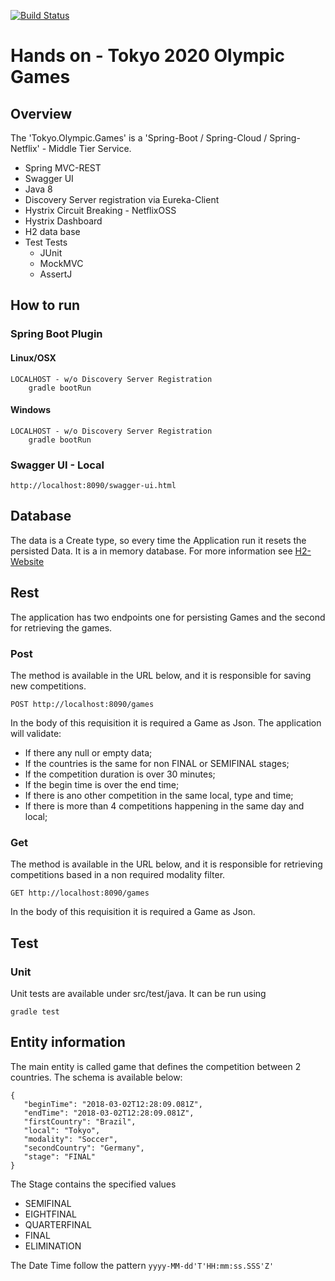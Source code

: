 [![Build Status](https://travis-ci.org/wenzaca/Tokyo.Olympic.Games.svg?branch=master)](https://travis-ci.org/wenzaca/Tokyo.Olympic.Games)

# Hands on - Tokyo 2020 Olympic Games
## Overview
The 'Tokyo.Olympic.Games' is a 'Spring-Boot / Spring-Cloud / Spring-Netflix' - Middle Tier Service.

* Spring MVC-REST
* Swagger UI
* Java 8
* Discovery Server registration via Eureka-Client
* Hystrix Circuit Breaking - NetflixOSS
* Hystrix Dashboard
* H2 data base
* Test Tests
	* JUnit
	* MockMVC
	* AssertJ

## How to run
### Spring Boot Plugin

#### Linux/OSX
	LOCALHOST - w/o Discovery Server Registration
		gradle bootRun

#### Windows
	LOCALHOST - w/o Discovery Server Registration
		gradle bootRun

### Swagger UI - Local
	http://localhost:8090/swagger-ui.html

## Database
The data is a Create type, so every time the Application run it resets the persisted Data. It is a in memory database. 
For more information see [H2-Website](http://www.h2database.com/html/main.html, "H2")

## Rest
The application has two endpoints one for persisting Games and the second for retrieving the games.
### Post
The method is available in the URL below, and it is responsible for saving new competitions.

```POST http://localhost:8090/games```

In the body of this requisition it is required a Game as Json.
The application will validate:
* If there any null or empty data;
* If the countries is the same for non FINAL or SEMIFINAL stages;
* If the competition duration is over 30 minutes;
* If the begin time is over the end time;
* If there is ano other competition in the same local, type and time;
* If there is more than 4 competitions happening in the same day and local;
### Get
The method is available in the URL below, and it is responsible for retrieving competitions based in a non required modality filter.

```GET http://localhost:8090/games```

In the body of this requisition it is required a Game as Json.

## Test
### Unit
Unit tests are available under src/test/java. It can be run using
	
	gradle test

## Entity information
The main entity is called game that defines the competition between 2 countries. The schema is available below:
```
{
   "beginTime": "2018-03-02T12:28:09.081Z",
   "endTime": "2018-03-02T12:28:09.081Z",
   "firstCountry": "Brazil",
   "local": "Tokyo",
   "modality": "Soccer",
   "secondCountry": "Germany",
   "stage": "FINAL"
}
```

The Stage contains the specified values
* SEMIFINAL
* EIGHTFINAL
* QUARTERFINAL
* FINAL
* ELIMINATION

The Date Time follow the pattern
	```yyyy-MM-dd'T'HH:mm:ss.SSS'Z'```

